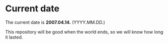 # Current date

The current date is **2007.04.14.** (YYYY.MM.DD.)

This repository will be good when the world ends, so we will know how long it lasted.